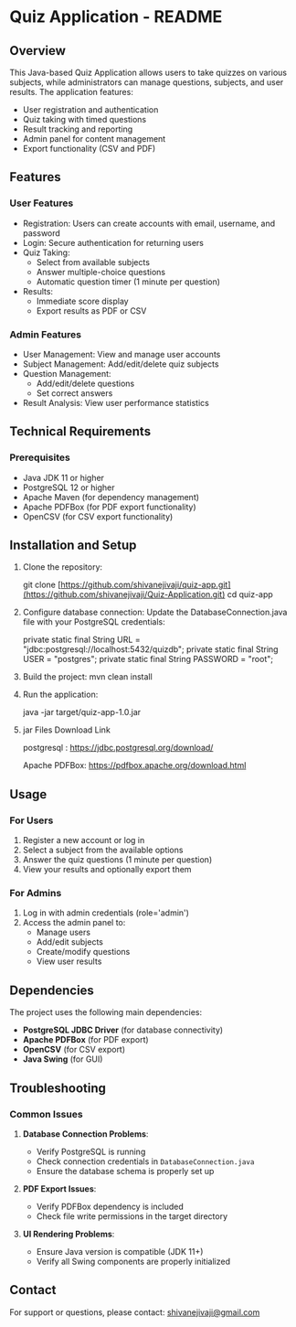 # Quiz Application - README

## Overview
This Java-based Quiz Application allows users to take quizzes on various subjects, while administrators can manage questions, subjects, and user results. The application features:

- User registration and authentication
- Quiz taking with timed questions
- Result tracking and reporting
- Admin panel for content management
- Export functionality (CSV and PDF)

## Features

### User Features
- Registration: Users can create accounts with email, username, and password
- Login: Secure authentication for returning users
- Quiz Taking: 
  - Select from available subjects
  - Answer multiple-choice questions
  - Automatic question timer (1 minute per question)
- Results: 
  - Immediate score display
  - Export results as PDF or CSV

### Admin Features
- User Management: View and manage user accounts
- Subject Management: Add/edit/delete quiz subjects
- Question Management: 
  - Add/edit/delete questions
  - Set correct answers
- Result Analysis: View user performance statistics

## Technical Requirements

### Prerequisites
- Java JDK 11 or higher
- PostgreSQL 12 or higher
- Apache Maven (for dependency management)
- Apache PDFBox (for PDF export functionality)
- OpenCSV (for CSV export functionality)

## Installation and Setup

1. Clone the repository:

   git clone [https://github.com/shivanejivaji/quiz-app.git](https://github.com/shivanejivaji/Quiz-Application.git)
   cd quiz-app

2. Configure database connection:
   Update the DatabaseConnection.java file with your PostgreSQL credentials:

   private static final String URL = "jdbc:postgresql://localhost:5432/quizdb";
   private static final String USER = "postgres";
   private static final String PASSWORD = "root";
   

3. Build the project:
   mvn clean install

4. Run the application:
   
   java -jar target/quiz-app-1.0.jar

5. jar Files Download Link

   postgresql : https://jdbc.postgresql.org/download/

   Apache PDFBox: https://pdfbox.apache.org/download.html

## Usage

### For Users
1. Register a new account or log in
2. Select a subject from the available options
3. Answer the quiz questions (1 minute per question)
4. View your results and optionally export them

### For Admins
1. Log in with admin credentials (role='admin')
2. Access the admin panel to:
   - Manage users
   - Add/edit subjects
   - Create/modify questions
   - View user results

## Dependencies

The project uses the following main dependencies:

- **PostgreSQL JDBC Driver** (for database connectivity)
- **Apache PDFBox** (for PDF export)
- **OpenCSV** (for CSV export)
- **Java Swing** (for GUI)

## Troubleshooting

### Common Issues

1. **Database Connection Problems**:
   - Verify PostgreSQL is running
   - Check connection credentials in `DatabaseConnection.java`
   - Ensure the database schema is properly set up

2. **PDF Export Issues**:
   - Verify PDFBox dependency is included
   - Check file write permissions in the target directory

3. **UI Rendering Problems**:
   - Ensure Java version is compatible (JDK 11+)
   - Verify all Swing components are properly initialized


## Contact

For support or questions, please contact: [shivanejivaji@gmail.com](mailto:shivanejivaji@gmail.com)
